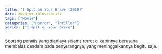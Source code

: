 ```yaml
---
title: "I Spit on Your Grave (2010)"
date: 2023-09-18T09:20:17Z
tags: ["Movie"]
categories: ["Horror", "Thriller"]
series: ["I Spit on Your Grave"]
---
```


Seorang penulis yang dianiaya selama retret di kabinnya berusaha membalas dendam pada penyerangnya, yang meninggalkannya begitu saja.

  <mux-player stream-type="on-demand"
  src="https://kp3d-my.sharepoint.com/personal/ryoo_kp3d_onmicrosoft_com/_layouts/15/download.aspx?share=EWvtREWUY1NInq0dKZb6ebgBRztOFXRKj6l9lSFVrTCgrA" metadata-video-title="I Spit on Your Grave (2010)" prefer-playback="mse" controls>
  </mux-player>
  
  
  <script src="https://cdn.jsdelivr.net/npm/@mux/mux-player"></script>
  
   <script id="3EYCCEuK7N7gwV7cWlF00jDY4OvvgYr6RmHQRSeO8ebU" type="application/ld+json">
 {
  "@context": "https://schema.org/",
  "@type": "VideoObject",
  "name": "I Spit on Your Grave (2010)",
  "contentUrl": "https://stream.mux.com/3EYCCEuK7N7gwV7cWlF00jDY4OvvgYr6RmHQRSeO8ebU.m3u8",
  "thumbnailUrl": "https://www.themoviedb.org/t/p/original/vDJE7JPnPc6fJBMBXdSltYM6yL6.jpg?width=314&fit_mode=preserve&time=25",
  "uploadDate": "2023-09-18T09:20:17Z",
}

</script>